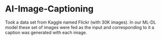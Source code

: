 # AI-Image-Captioning
 Took a data set from Kaggle named Flickr (with 30K images). In our ML-DL model these set of images were fed as the input and corresponding to it a caption was generated with each image.
